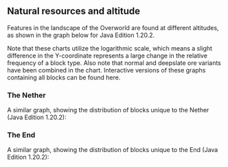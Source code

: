 ## Natural resources and altitude
Features in the landscape of the Overworld are found at different altitudes, as shown in the graph below for Java Edition 1.20.2.



Note that these charts utilize the logarithmic scale, which means a slight difference in the Y-coordinate represents a large change in the relative frequency of a block type. Also note that normal and deepslate ore variants have been combined in the chart. Interactive versions of these graphs containing all blocks can be found here.



### The Nether
A similar graph, showing the distribution of blocks unique to the Nether (Java Edition 1.20.2):





### The End
A similar graph, showing the distribution of blocks unique to the End (Java Edition 1.20.2):






